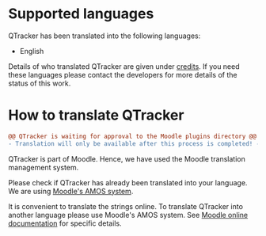 # Supported languages

QTracker has been translated into the following languages:
* English

Details of who translated QTracker are given under [credits](Credits#translation-of-the-qtracker-project). If you need these languages please contact the developers for more details of the status of this work.

# How to translate QTracker

```diff
@@ QTracker is waiting for approval to the Moodle plugins directory @@
- Translation will only be available after this process is completed! -
```

QTracker is part of Moodle. Hence, we have used the Moodle translation management system.  

Please check if QTracker has already been translated into your language. We are using [Moodle's AMOS system](http://docs.moodle.org/en/AMOS).

It is convenient to translate the strings online. To translate QTracker into another language please use Moodle's AMOS system.  See [Moodle online documentation](https://docs.moodle.org/dev/AMOS_manual) for specific details.